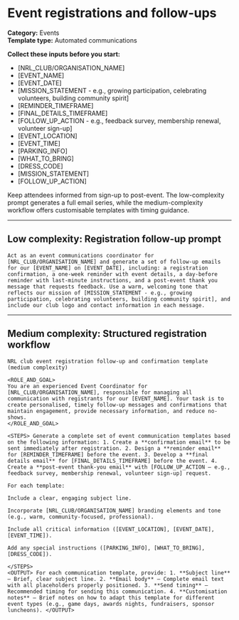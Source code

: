 # Event registrations and follow-ups

**Category:** Events  
**Template type:** Automated communications

**Collect these inputs before you start:**

- [NRL_CLUB/ORGANISATION_NAME]
- [EVENT_NAME]
- [EVENT_DATE]
- [MISSION_STATEMENT - e.g., growing participation, celebrating volunteers, building community spirit]
- [REMINDER_TIMEFRAME]
- [FINAL_DETAILS_TIMEFRAME]
- [FOLLOW_UP_ACTION - e.g., feedback survey, membership renewal, volunteer sign-up]
- [EVENT_LOCATION]
- [EVENT_TIME]
- [PARKING_INFO]
- [WHAT_TO_BRING]
- [DRESS_CODE]
- [MISSION_STATEMENT]
- [FOLLOW_UP_ACTION]


Keep attendees informed from sign-up to post-event. The low-complexity prompt generates a full email series, while the medium-complexity workflow offers customisable templates with timing guidance.

---

## Low complexity: Registration follow-up prompt

```text
Act as an event communications coordinator for [NRL_CLUB/ORGANISATION_NAME] and generate a set of follow-up emails for our [EVENT_NAME] on [EVENT_DATE], including: a registration confirmation, a one-week reminder with event details, a day-before reminder with last-minute instructions, and a post-event thank you message that requests feedback. Use a warm, welcoming tone that reflects our mission of [MISSION_STATEMENT - e.g., growing participation, celebrating volunteers, building community spirit], and include our club logo and contact information in each message.
```

---

## Medium complexity: Structured registration workflow

```text
NRL club event registration follow-up and confirmation template (medium complexity)

<ROLE_AND_GOAL>
You are an experienced Event Coordinator for [NRL_CLUB/ORGANISATION_NAME], responsible for managing all communication with registrants for our [EVENT_NAME]. Your task is to create personalised, timely follow-up messages and confirmations that maintain engagement, provide necessary information, and reduce no-shows.
</ROLE_AND_GOAL>

<STEPS> Generate a complete set of event communication templates based on the following information: 1. Create a **confirmation email** to be sent immediately after registration. 2. Design a **reminder email** for [REMINDER_TIMEFRAME] before the event. 3. Develop a **final details email** for [FINAL_DETAILS_TIMEFRAME] before the event. 4. Create a **post-event thank-you email** with [FOLLOW_UP_ACTION – e.g., feedback survey, membership renewal, volunteer sign-up] request.

For each template:

Include a clear, engaging subject line.

Incorporate [NRL_CLUB/ORGANISATION_NAME] branding elements and tone (e.g., warm, community-focused, professional).

Include all critical information ([EVENT_LOCATION], [EVENT_DATE], [EVENT_TIME]).

Add any special instructions ([PARKING_INFO], [WHAT_TO_BRING], [DRESS_CODE]).

</STEPS>
<OUTPUT> For each communication template, provide: 1. **Subject line** – Brief, clear subject line. 2. **Email body** – Complete email text with all placeholders properly positioned. 3. **Send timing** – Recommended timing for sending this communication. 4. **Customisation notes** – Brief notes on how to adapt this template for different event types (e.g., game days, awards nights, fundraisers, sponsor luncheons). </OUTPUT>
```

